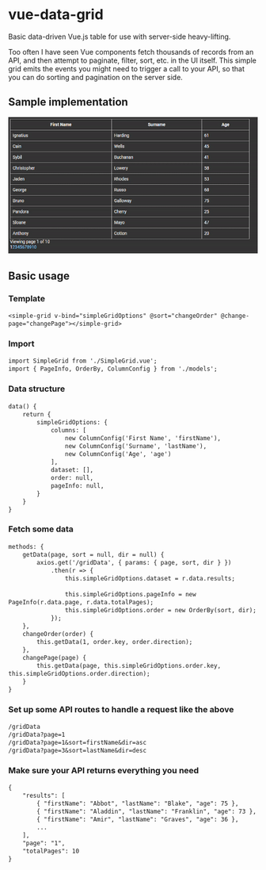 # vue-data-grid
Basic data-driven Vue.js table for use with server-side heavy-lifting.

Too often I have seen Vue components fetch thousands of records from an API, and then attempt to paginate, filter, sort, etc. in the UI itself. This simple grid emits the events you might need to trigger a call to your API, so that you can do sorting and pagination on the server side.

## Sample implementation
![Data grid in action](https://raw.githubusercontent.com/kburton-dev/vue-data-grid/master/sample.gif)

## Basic usage

### Template
```
<simple-grid v-bind="simpleGridOptions" @sort="changeOrder" @change-page="changePage"></simple-grid>
```

### Import
```
import SimpleGrid from './SimpleGrid.vue';
import { PageInfo, OrderBy, ColumnConfig } from './models';
```

### Data structure
```
data() {
    return {
        simpleGridOptions: {
            columns: [
                new ColumnConfig('First Name', 'firstName'),
                new ColumnConfig('Surname', 'lastName'),
                new ColumnConfig('Age', 'age')
            ],
            dataset: [],
            order: null,
            pageInfo: null,
        }
    }
}
```

### Fetch some data
```
methods: {
    getData(page, sort = null, dir = null) {
        axios.get('/gridData', { params: { page, sort, dir } })
            .then(r => {
                this.simpleGridOptions.dataset = r.data.results;

                this.simpleGridOptions.pageInfo = new PageInfo(r.data.page, r.data.totalPages);
                this.simpleGridOptions.order = new OrderBy(sort, dir);
            });
    },
    changeOrder(order) {
        this.getData(1, order.key, order.direction);
    },
    changePage(page) {
        this.getData(page, this.simpleGridOptions.order.key, this.simpleGridOptions.order.direction);
    }
}
```
### Set up some API routes to handle a request like the above
```
/gridData
/gridData?page=1
/gridData?page=1&sort=firstName&dir=asc
/gridData?page=3&sort=lastName&dir=desc
```
### Make sure your API returns everything you need
```
{
    "results": [
        { "firstName": "Abbot", "lastName": "Blake", "age": 75 },
        { "firstName": "Aladdin", "lastName": "Franklin", "age": 73 },
        { "firstName": "Amir", "lastName": "Graves", "age": 36 },
        ...
    ],
    "page": "1",
    "totalPages": 10
}
```